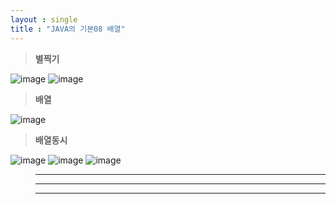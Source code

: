 ```yaml
---
layout : single
title : "JAVA의 기본08 배열"
---
```

>**별찍기**

![image](https://user-images.githubusercontent.com/105334682/178171484-c814a283-b4a7-4b5e-b22f-f8bac7a78074.png)
![image](https://user-images.githubusercontent.com/105334682/178172353-13d1926b-4371-4074-a45d-e1f3787ec8b3.png)
>**배열**

![image](https://user-images.githubusercontent.com/105334682/178177499-8857957e-acee-439e-91cb-3d2d4b87e03a.png)
>**배열동시**

![image](https://user-images.githubusercontent.com/105334682/178177825-3ff77551-4fc0-4119-b667-d499655c7530.png)
![image](https://user-images.githubusercontent.com/105334682/178179223-01fbfc68-badb-4a26-8e83-c96d5c6cac92.png)
![image](https://user-images.githubusercontent.com/105334682/178181679-50e9804b-eaa8-4dc6-ac30-8fd901f1dac1.png)
>****


>****


>****
